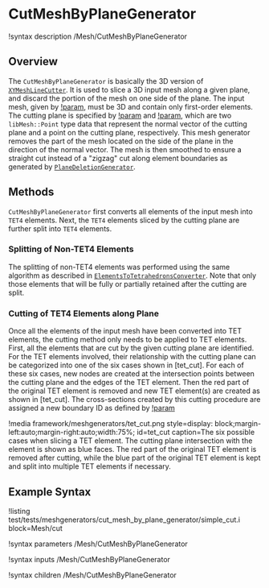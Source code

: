 # CutMeshByPlaneGenerator

!syntax description /Mesh/CutMeshByPlaneGenerator

## Overview

The `CutMeshByPlaneGenerator` is basically the 3D version of [`XYMeshLineCutter`](/XYMeshLineCutter.md). It is used to slice a 3D input mesh along a given plane, and discard the portion of the mesh on one side of the plane. The input mesh, given by [!param](/Mesh/CutMeshByPlaneGenerator/input), must be 3D and contain only first-order elements. The cutting plane is specified by [!param](/Mesh/CutMeshByPlaneGenerator/plane_normal) and [!param](/Mesh/CutMeshByPlaneGenerator/plane_point), which are two `libMesh::Point` type data that represent the normal vector of the cutting plane and a point on the cutting plane, respectively. This mesh generator removes the part of the mesh located on the side of the plane in the direction of the normal vector. The mesh is then smoothed to ensure a straight cut instead of a "zigzag" cut along element boundaries as generated by [`PlaneDeletionGenerator`](/PlaneDeletionGenerator.md).

## Methods

`CutMeshByPlaneGenerator` first converts all elements of the input mesh into `TET4` elements. Next, the `TET4` elements sliced by the cutting plane are further split into `TET4` elements. 

### Splitting of Non-TET4 Elements

The splitting of non-TET4 elements was performed using the same algorithm as described in [`ElementsToTetrahedronsConverter`](/ElementsToTetrahedronsConverter.md). Note that only those elements that will be fully or partially retained after the cutting are split.

### Cutting of TET4 Elements along Plane

Once all the elements of the input mesh have been converted into TET elements, the cutting method only needs to be applied to TET elements. First, all the elements that are cut by the given cutting plane are identified. For the TET elements involved, their relationship with the cutting plane can be categorized into one of the six cases shown in [tet_cut]. For each of these six cases, new nodes are created at the intersection points between the cutting plane and the edges of the TET element. Then the red part of the original TET element is removed and new TET element(s) are created as shown in [tet_cut]. The cross-sections created by this cutting procedure are assigned a new boundary ID as defined by [!param](/Mesh/CutMeshByPlaneGenerator/cut_face_id)

!media framework/meshgenerators/tet_cut.png
      style=display: block;margin-left:auto;margin-right:auto;width:75%;
      id=tet_cut
      caption=The six possible cases when slicing a TET element. The cutting plane intersection with the element is shown as blue faces. The red part of the original TET element is removed after cutting, while the blue part of the original TET element is kept and split into multiple TET elements if necessary.

## Example Syntax

!listing test/tests/meshgenerators/cut_mesh_by_plane_generator/simple_cut.i block=Mesh/cut

!syntax parameters /Mesh/CutMeshByPlaneGenerator

!syntax inputs /Mesh/CutMeshByPlaneGenerator

!syntax children /Mesh/CutMeshByPlaneGenerator

